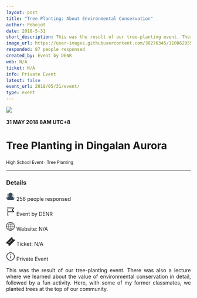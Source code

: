 ```yaml
---
layout: post
title: "Tree Planting: About Environmental Conservation"
author: Pebojot
date: 2018-5-31
short_description: This was the result of our tree-planting event. There was also a lecture where we learned about the value of environmental conservation
image_url: https://user-images.githubusercontent.com/38276345/110062955-365be500-7da5-11eb-98f9-989cabe55b25.png
responded: 87 people responsed
created_by: Event by DENR
web: N/A
ticket: N/A
info: Private Event
latest: false
event_url: 2018/05/31/event/
type: event
---
```


<img src="https://user-images.githubusercontent.com/38276345/110062955-365be500-7da5-11eb-98f9-989cabe55b25.png" class="rounded img-fluid">

<b>31 MAY 2018 8AM UTC+8</b>
<div style="text-align: left">
    <h1>Tree Planting in Dingalan Aurora</h1>
</div>
<small>High School Event · Tree Planting</small>

---
<div style="text-align: left">
    <h3>Details</h3>
</div>
<div style="text-align: justify">
    <p>
        <img src="/assets/images/group.png" width="24" height="24">
        256 people responsed
    </p>
    <p>
        <img src="/assets/images/flag.png" width="24" height="24">
        Event by DENR
    </p>
    <p>
        <img src="/assets/images/web.png" width="24" height="24">
        Website: N/A
    </p>
    <p>
        <img src="/assets/images/ticket.png" width="24" height="24">
        Ticket: N/A
    </p>
    <p>
        <img src="/assets/images/information.png" width="24" height="24">
        Private Event
    </p>
    <p>
    This was the result of our tree-planting event. There was also a lecture where we learned about the value of environmental conservation in detail, followed by a fun activity. Here, with some of my former classmates, we planted trees at the top of our community.
    </p>
</div>